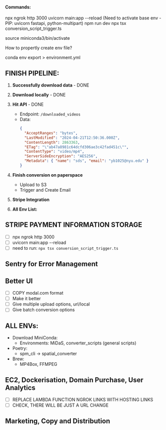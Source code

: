 #### Commands:

npx ngrok http 3000
uvicorn main:app --reload (Need to activate base env - PIP: uvicorn fastapi,  python-multipart)
npm run dev
npx tsx conversion_script_trigger.ts

source miniconda3/bin/activate

How to propertly create env file?

conda env export > environment.yml 

## FINISH PIPELINE:

1. **Successfully download data** - DONE 
2. **Download locally** - DONE 
3. **Hit API** - DONE  
   - Endpoint: `/downloaded_videos`
   - Data:
     ```json
     {
       "AcceptRanges": "bytes",
       "LastModified": "2024-04-21T12:50:36.000Z",
       "ContentLength": 2863363,
       "ETag": "\"ab47a8981c64dcfd306ae3c42fad451c\"",
       "ContentType": "video/mp4",
       "ServerSideEncryption": "AES256",
       "Metadata": { "name": "sds", "email": "yb1025@nyu.edu" }
     }
     ```

4. **Finish conversion on paperspace** 
   - Upload to S3
   - Trigger and Create Email 
5. **Stripe Integration** 
6. **All Env List:** 

## STRIPE PAYMENT INFORMATION STORAGE

- [ ] npx ngrok http 3000
- [ ] uvicorn main:app --reload
- [ ] need to run: `npx tsx conversion_script_trigger.ts`

## Sentry for Error Management

## Better UI 
   - [ ] COPY modal.com format 
   - [ ] Make it better 
   - [ ] Give multiple upload options, url/local
   - [ ] Give batch conversion options

## ALL ENVs:

- Download MiniConda:
  - Environments: MiDaS, converter_scripts (general scripts)
- Poetry: 
  - spm_cli -> spatial_converter
- Brew:
  - MP4Box, FFMPEG 

## EC2, Dockerisation, Domain Purchase, User Analytics
   - [ ] REPLACE LAMBDA FUNCTION NGROK LINKS WITH HOSTING LINKS
   - [ ] CHECK, THERE WILL BE JUST A URL CHANGE

## Marketing, Copy and Distribution